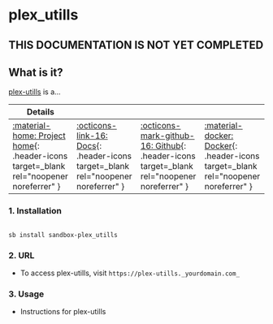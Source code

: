 # plex_utills

## THIS DOCUMENTATION IS NOT YET COMPLETED

## What is it?

[plex-utills](https://github.com/jkirkcaldy/plex-utills) is a...

| Details     |             |             |             |
|-------------|-------------|-------------|-------------|
| [:material-home: Project home](https://plex_utills.url){: .header-icons target=_blank rel="noopener noreferrer" } | [:octicons-link-16: Docs](https://plex_utills.docs.url){: .header-icons target=_blank rel="noopener noreferrer" } | [:octicons-mark-github-16: Github](https://github.com/plex_utills/plex_utills){: .header-icons target=_blank rel="noopener noreferrer" } | [:material-docker: Docker](https://hub.docker.com/r/plex_utills/plex_utills){: .header-icons target=_blank rel="noopener noreferrer" }|

### 1. Installation

``` shell

sb install sandbox-plex_utills

```

### 2. URL

- To access plex-utills, visit `https://plex-utills._yourdomain.com_`

### 3. Usage

- Instructions for plex-utills

